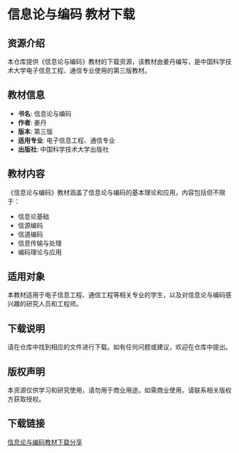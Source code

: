 # 信息论与编码 教材下载

## 资源介绍

本仓库提供《信息论与编码》教材的下载资源，该教材由姜丹编写，是中国科学技术大学电子信息工程、通信专业使用的第三版教材。

## 教材信息

- **书名**: 信息论与编码
- **作者**: 姜丹
- **版本**: 第三版
- **适用专业**: 电子信息工程、通信专业
- **出版社**: 中国科学技术大学出版社

## 教材内容

《信息论与编码》教材涵盖了信息论与编码的基本理论和应用，内容包括但不限于：

- 信息论基础
- 信源编码
- 信道编码
- 信息传输与处理
- 编码理论与应用

## 适用对象

本教材适用于电子信息工程、通信工程等相关专业的学生，以及对信息论与编码感兴趣的研究人员和工程师。

## 下载说明

请在仓库中找到相应的文件进行下载。如有任何问题或建议，欢迎在仓库中提出。

## 版权声明

本资源仅供学习和研究使用，请勿用于商业用途。如需商业使用，请联系相关版权方获取授权。

## 下载链接

[信息论与编码教材下载分享](https://pan.quark.cn/s/14ac5f2384ac)